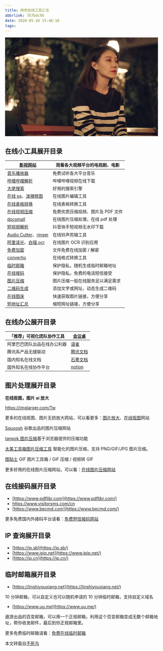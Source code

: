 ```yaml
---
title: 网页在线工具汇总
abbrlink: 7b7bdc95
date: 2020-05-26 15:46:10
tags:
---
```




![](/assets/blogImg/202005261611.jpg)

## 在线小工具展开目录



<!--more-->



| [影视网站](https://hao.su/531/)                              | 观看各大视频平台的电视剧、电影    |
| ------------------------------------------------------------ | --------------------------------- |
| [音乐播放器](https://hao.su/2217/)                           | 免费试听各大平台音乐              |
| [哔哩哔哩解析](https://www.xbeibeix.com/api/bilibili/?hao.su) | 哔哩哔哩视频在线下载              |
| [大佬搜索](https://dalao.ru/)                                | 好用的搜索引擎                    |
| [在线 ps](https://ps.gaoding.com/)、[泼辣修图](http://www.polaxiong.com/editor) | 在线图片编辑工具                  |
| [在线表格转换](https://tableconvert.com/)                    | 在线表格转换工具                  |
| [在线视频压缩](https://www.apowersoft.cn/compress-file-online) | 免费优质压缩视频、图片及 PDF 文件 |
| [docsmall](https://docsmall.com/)                            | 在线图片压缩处理，在线 pdf 处理   |
| [短视频解析](http://x.bensee.com.cn/parse)                   | 抖音快手短视频无水印下载          |
| [Audio Cutter](http://mp3cut.net/cn/)、[ringer](http://ringer.org/zh/) | 在线铃声剪辑工具                  |
| [阿里读光](https://web.baimiaoapp.com/?hao.su)、[白描 ocr](https://web.baimiaoapp.com/?hao.su) | 在线图片 OCR 识别应用             |
| [免费加密](http://hao.su/ning/jiami/)                        | 文件免费在线加密 / 解密           |
| [convertio](https://convertio.co/zh/)                        | 在线格式转换工具                  |
| [临时邮箱](https://hao.su/47/)                               | 保护隐私，随机生成临时邮箱地址    |
| [在线接码](https://hao.su/2495/)                             | 保护隐私，免费的电话短信接受      |
| [图片压缩](https://hao.su/48/)                               | 图片压缩一般在线服务足以满足需求  |
| [二维码生成](https://hao.su/2225/)                           | 添加文字或网址，动态生成二维码    |
| [在线图床](https://hao.su/pic.html)                          | 快速获取图片链接，方便分享        |
| [短地址汇总](https://hao.su/1420/)                           | 缩短网址链接，方便分享            |



## 在线办公展开目录

| 「推荐」可视化团队协作工具   | [会议桌](https://www.huiyizhuo.com/) |
| ---------------------------- | ------------------------------------ |
| 阿里巴巴团队出品在线办公利器 | [语雀](https://yuque.com/)           |
| 腾讯系产品无缝联动           | [腾讯文档](https://docs.qq.com/)     |
| 国内知名在线文档             | [石墨文档](https://shimo.im/)        |
| 国外知名在线协作平台         | [notion](https://notion.so/)         |



## 图片处理展开目录

**在线抠图，图片 ai 放大**

https://imglarger.com/Tw

更多的在线抠图、图片无损放大网站，可以看更多：[图片放大](https://hao.su/3095/)、[在线抠图](https://hao.su/2968/)网站

[Squoosh](https://squoosh.app/) 谷歌出品的图片压缩网站

[tanpok 图片压缩](https://tool.tanpok.com/)基于浏览器提供的压缩功能

[太美工具箱图片压缩工具](https://tiomg.org/compress-image) 智能化的图片压缩，支持 PNG/GIF/JPG 图片压缩。

[图贴士](https://www.tutieshi.com/) GIF 图片工具箱 / GIF 压缩 / 视频转 GIF

更多好用的在线图片压缩网站，可以看：[在线图片压缩网站](https://hao.su/48/)



## 在线接码展开目录

- [https://www.pdflibr.com](https://www.pdflibr.com/)
- https://www.visitorsms.com/cn
- [https://www.becmd.com](https://www.becmd.com/)

更多免费国内外接码平台请看：[免费短信接码网站](https://hao.su/2495/)



## IP 查询展开目录

- [https://ip.sb](https://ip.sb/)
- [https://www.ipip.net](https://www.ipip.net/)
- [https://ip.cn](https://ip.cn/)



## 临时邮箱展开目录

- [https://linshiyouxiang.net](https://linshiyouxiang.net/)

10 分钟邮箱，可以自定义也可以随机申请的 10 分钟临时邮箱，支持自定义域名

- [https://www.uu.me](https://www.uu.me/)

遨游出品的百变邮箱，可以用一个正规邮箱，利用这个百变邮箱变成无数个邮箱地址，帮你收发邮件，最后到你正规邮箱里。

更多免费临时邮箱请看：[免费在线临时邮箱](https://hao.su/47/)



本文转载自[不死鸟](https://hao.su/1492/)